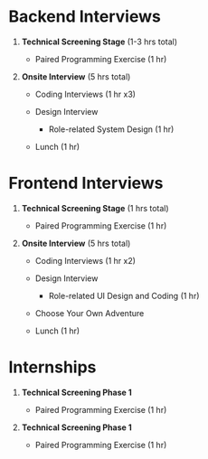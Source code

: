 # Backend Interviews

1. **Technical Screening Stage** (1-3 hrs total)
    
    - Paired Programming Exercise (1 hr)

2. **Onsite Interview** (5 hrs total)

    - Coding Interviews (1 hr x3)

    - Design Interview 

        - Role-related System Design (1 hr)

    - Lunch (1 hr)

# Frontend Interviews

1. **Technical Screening Stage** (1 hrs total)
    
    - Paired Programming Exercise (1 hr)

2. **Onsite Interview** (5 hrs total)

    - Coding Interviews (1 hr x2)

    - Design Interview

        - Role-related UI Design and Coding (1 hr)
        
    - Choose Your Own Adventure

    - Lunch (1 hr)

# Internships

1. **Technical Screening Phase 1**
    
    - Paired Programming Exercise (1 hr)

2. **Technical Screening Phase 1**
    
    - Paired Programming Exercise (1 hr)
